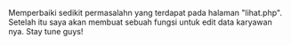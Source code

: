 Memperbaiki sedikit permasalahn yang terdapat pada halaman "lihat.php". Setelah itu saya akan membuat sebuah fungsi untuk edit data karyawan nya. Stay tune guys!
